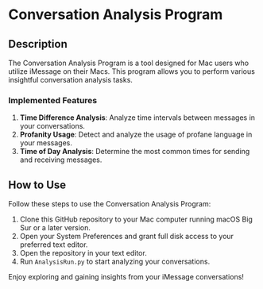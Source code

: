 # Conversation Analysis Program

## Description
The Conversation Analysis Program is a tool designed for Mac users who utilize iMessage on their Macs. This program allows you to perform various insightful conversation analysis tasks. 

### Implemented Features
1. **Time Difference Analysis**: Analyze time intervals between messages in your conversations.
2. **Profanity Usage**: Detect and analyze the usage of profane language in your messages.
3. **Time of Day Analysis**: Determine the most common times for sending and receiving messages.

## How to Use
Follow these steps to use the Conversation Analysis Program:

1. Clone this GitHub repository to your Mac computer running macOS Big Sur or a later version.
2. Open your System Preferences and grant full disk access to your preferred text editor.
3. Open the repository in your text editor.
4. Run `AnalysisRun.py` to start analyzing your conversations.

Enjoy exploring and gaining insights from your iMessage conversations!

